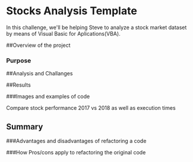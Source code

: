 # Stocks Analysis Template

In this challenge, we'll be helping Steve to analyze a stock market dataset by means of Visual Basic for Aplications(VBA). 

##Overview of the project
### Purpose

##Analysis and Challanges

##Results 

###Images and examples of code

Compare stock performance 2017 vs 2018 as well as execution times

## Summary

###Advantages and disadvantages of refactoring a code

###How Pros/cons apply to refactoring the original code 
